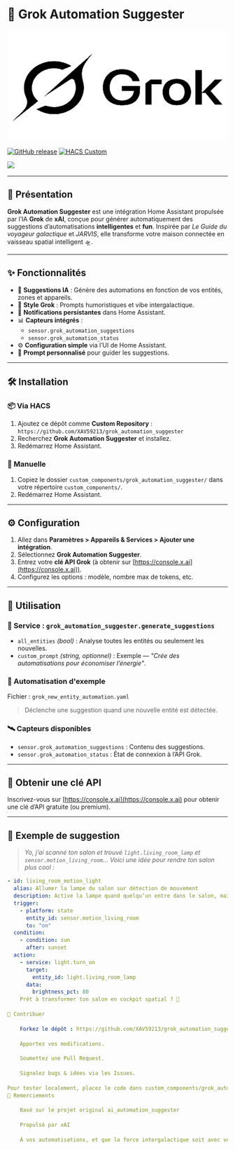 # 🌌 Grok Automation Suggester

![Logo](./images/Grok-Logo-Text-512x256.png)

[![GitHub release](https://img.shields.io/github/v/release/XAV59213/grok_automation_suggester)](https://github.com/XAV59213/grok_automation_suggester/releases)
[![HACS Custom](https://img.shields.io/badge/HACS-Custom-orange.svg?logo=home-assistant)](https://hacs.xyz/)

<a href="https://www.buymeacoffee.com/xav59213">
  <img src="https://img.buymeacoffee.com/button-api/?text=xav59213&emoji=&slug=xav59213&button_colour=5F7FFF&font_colour=ffffff&font_family=Cookie&outline_colour=000000&coffee_colour=FFDD00" />
</a>

---

## 🚀 Présentation

**Grok Automation Suggester** est une intégration Home Assistant propulsée par l’IA **Grok** de **xAI**, conçue pour générer automatiquement des suggestions d’automatisations **intelligentes** et **fun**. Inspirée par *Le Guide du voyageur galactique* et *JARVIS*, elle transforme votre maison connectée en vaisseau spatial intelligent 🛸.

---

## ✨ Fonctionnalités

- 🤖 **Suggestions IA** : Génère des automations en fonction de vos entités, zones et appareils.
- 🌌 **Style Grok** : Prompts humoristiques et vibe intergalactique.
- 🔔 **Notifications persistantes** dans Home Assistant.
- 📊 **Capteurs intégrés** :  
  - `sensor.grok_automation_suggestions`  
  - `sensor.grok_automation_status`
- ⚙️ **Configuration simple** via l’UI de Home Assistant.
- 💬 **Prompt personnalisé** pour guider les suggestions.

---

## 🛠️ Installation

### 📦 Via HACS

1. Ajoutez ce dépôt comme **Custom Repository** :  
   `https://github.com/XAV59213/grok_automation_suggester`
2. Recherchez **Grok Automation Suggester** et installez.
3. Redémarrez Home Assistant.

### 📁 Manuelle

1. Copiez le dossier `custom_components/grok_automation_suggester/` dans votre répertoire `custom_components/`.
2. Redémarrez Home Assistant.

---

## ⚙️ Configuration

1. Allez dans **Paramètres > Appareils & Services > Ajouter une intégration**.
2. Sélectionnez **Grok Automation Suggester**.
3. Entrez votre **clé API Grok** (à obtenir sur [https://console.x.ai](https://console.x.ai)).
4. Configurez les options : modèle, nombre max de tokens, etc.

---

## 🚧 Utilisation

### 🔧 Service : `grok_automation_suggester.generate_suggestions`

- `all_entities` *(bool)* : Analyse toutes les entités ou seulement les nouvelles.
- `custom_prompt` *(string, optionnel)* : Exemple — *"Crée des automatisations pour économiser l’énergie"*.

### 🧠 Automatisation d'exemple

Fichier : `grok_new_entity_automation.yaml`  
> Déclenche une suggestion quand une nouvelle entité est détectée.

### 🛰️ Capteurs disponibles

- `sensor.grok_automation_suggestions` : Contenu des suggestions.
- `sensor.grok_automation_status` : État de connexion à l’API Grok.

---

## 🔑 Obtenir une clé API

Inscrivez-vous sur [https://console.x.ai](https://console.x.ai) pour obtenir une clé d’API gratuite (ou premium).

---

## 🧪 Exemple de suggestion

> *Yo, j’ai scanné ton salon et trouvé `light.living_room_lamp` et `sensor.motion_living_room`... Voici une idée pour rendre ton salon plus cool :*

```yaml
- id: living_room_motion_light
  alias: Allumer la lampe du salon sur détection de mouvement
  description: Active la lampe quand quelqu’un entre dans le salon, mais seulement le soir.
  trigger:
    - platform: state
      entity_id: sensor.motion_living_room
      to: "on"
  condition:
    - condition: sun
      after: sunset
  action:
    - service: light.turn_on
      target:
        entity_id: light.living_room_lamp
      data:
        brightness_pct: 80
    Prêt à transformer ton salon en cockpit spatial ? 🚀

🤝 Contribuer

    Forkez le dépôt : https://github.com/XAV59213/grok_automation_suggester

    Apportez vos modifications.

    Soumettez une Pull Request.

    Signalez bugs & idées via les Issues.

Pour tester localement, placez le code dans custom_components/grok_automation_suggester/ puis redémarrez Home Assistant.
🙏 Remerciements

    Basé sur le projet original ai_automation_suggester

    Propulsé par xAI

    À vos automatisations, et que la force intergalactique soit avec vous ! 😎
